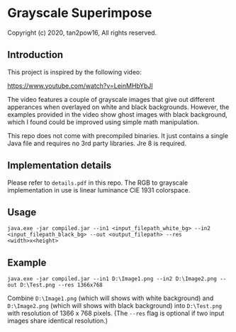 # Grayscale Superimpose
Copyright (c) 2020, tan2pow16, All rights reserved.

## Introduction
This project is inspired by the following video:

https://www.youtube.com/watch?v=LeinMHbYbJI

The video features a couple of grayscale images that give out different apperances when overlayed on white and black backgrounds. However, the examples provided in the video show ghost images with black background, which I found could be improved using simple math manipulation.

This repo does not come with precompiled binaries. It just contains a single Java file and requires no 3rd party libraries. Jre 8 is required.

## Implementation details
Please refer to `details.pdf` in this repo. The RGB to grayscale implementation in use is linear luminance CIE 1931 colorspace.

## Usage
`java.exe -jar compiled.jar --in1 <input_filepath_white_bg> --in2 <input_filepath_black_bg> --out <output_filepath> --res <width>x<height>`

## Example
`java.exe -jar compiled.jar --in1 D:\Image1.png --in2 D:\Image2.png --out D:\Test.png --res 1366x768`

Combine `D:\Image1.png` (which will shows with white background) and `D:\Image2.png` (which will shows with black background) into `D:\Test.png` with resolution of 1366 x 768 pixels. (The `--res` flag is optional if two input images share identical resolution.)
